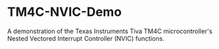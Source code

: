 # TM4C-NVIC-Demo
A demonstration of the Texas Instruments Tiva TM4C microcontroller's Nested Vectored Interrupt Controller (NVIC) functions.
